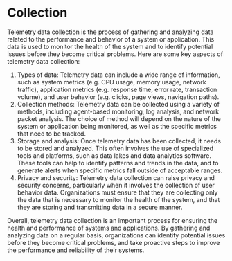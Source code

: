 # Collection

Telemetry data collection is the process of gathering and analyzing data related to the performance and behavior of a system or application. This data is used to monitor the health of the system and to identify potential issues before they become critical problems. Here are some key aspects of telemetry data collection:

1. Types of data: Telemetry data can include a wide range of information, such as system metrics (e.g. CPU usage, memory usage, network traffic), application metrics (e.g. response time, error rate, transaction volume), and user behavior (e.g. clicks, page views, navigation paths).
1. Collection methods: Telemetry data can be collected using a variety of methods, including agent-based monitoring, log analysis, and network packet analysis. The choice of method will depend on the nature of the system or application being monitored, as well as the specific metrics that need to be tracked.
1. Storage and analysis: Once telemetry data has been collected, it needs to be stored and analyzed. This often involves the use of specialized tools and platforms, such as data lakes and data analytics software. These tools can help to identify patterns and trends in the data, and to generate alerts when specific metrics fall outside of acceptable ranges.
1. Privacy and security: Telemetry data collection can raise privacy and security concerns, particularly when it involves the collection of user behavior data. Organizations must ensure that they are collecting only the data that is necessary to monitor the health of the system, and that they are storing and transmitting data in a secure manner.

Overall, telemetry data collection is an important process for ensuring the health and performance of systems and applications. By gathering and analyzing data on a regular basis, organizations can identify potential issues before they become critical problems, and take proactive steps to improve the performance and reliability of their systems.
